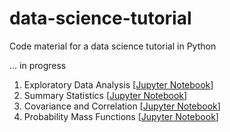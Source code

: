# data-science-tutorial

Code material for a data science tutorial in Python

... in progress

1. Exploratory Data Analysis [[Jupyter Notebook](code/eda.ipynb)]
2. Summary Statistics [[Jupyter Notebook](code/summary-stats.ipynb)]
3. Covariance and Correlation [[Jupyter Notebook](code/cov-corr.ipynb)]
4. Probability Mass Functions [[Jupyter Notebook](code/pmf_1.ipynb)]